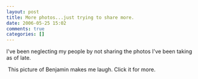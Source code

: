 ```yaml
---
layout: post
title: More photos...just trying to share more.
date: 2006-05-25 15:02
comments: true
categories: []
---
```

I've been neglecting my people by not sharing the photos I've been taking as of late.

<a href="http://filias.smugmug.com/gallery/1493295/1/71543025"><img src="http://filias.smugmug.com/photos/71543025-S.jpg" alt="" /></a>
This picture of Benjamin makes me laugh. Click it for more.
